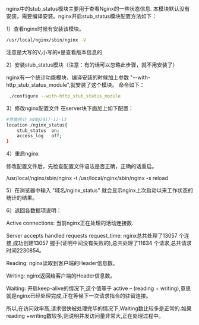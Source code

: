 nginx中的stub_status模块主要用于查看Nginx的一些状态信息. 本模块默认没有安装，需要编译安装。nginx开启stub_status模块配置方法如下：

1）查看nginx时候有安装该模块。
```bash
/usr/local/nginx/sbin/nginx -V
```
注意是大写的V,小写的v是查看版本信息的

2）安装stub_status模块（注意：有的话可以忽略此步骤，就不用安装了）

nginx有一个统计功能模块，编译安装的时候加上参数 "--with-http_stub_status_module",就安装了这个模块。
命令如下：
```bash
 ./configure --with-http_stub_status_module
```

3）修改nginx配置文件
在server块下面加上如下配置：

```bash
#性能统计 add@2017-12-13
location /nginx_status{
    stub_status  on;
    access_log   off;
}
```

4）重启nginx

修改配置文件后，先检查配置文件语法是否正确，正确的话重启。

/usr/local/nginx/sbin/nginx -t
/usr/local/nginx/sbin/nginx -s reload


5）在浏览器中输入 "域名/nginx_status" 就会显示nginx上次启动以来工作状态的统计的结果。

6）返回各数据项说明：

Active connections: 当前nginx正在处理的活动连接数.

Server accepts handled requests request_time: nginx总共处理了13057 个连接,成功创建13057 握手(证明中间没有失败的),总共处理了11634 个请求,总共请求时间2230854。

Reading: nginx读取到客户端的Header信息数。

Writing: nginx返回给客户端的Header信息数。

Waiting: 开启keep-alive的情况下,这个值等于 active – (reading + writing),意思就是nginx已经处理完成,正在等候下一次请求指令的驻留连接。

所以,在访问效率高,请求很快被处理完毕的情况下,Waiting数比较多是正常的.如果reading +writing数较多,则说明并发访问量非常大,正在处理过程中。

